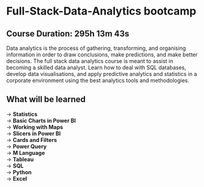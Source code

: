 # Full-Stack-Data-Analytics bootcamp


## Course Duration: 295h 13m 43s

Data analytics is the process of gathering, transforming, and organising information in order to draw conclusions, make predictions, and make better decisions. The full stack data analytics course is meant to assist in becoming a skilled data analyst. Learn how to deal with SQL databases, develop data visualisations, and apply predictive analytics and statistics in a corporate environment using the best analytics tools and methodologies.

## What will be learned
-> **Statistics** \
-> **Basic Charts in Power BI**\
-> **Working with Maps**\
-> **Slicers in Power BI**\
-> **Cards and Filters**\
-> **Power Query**\
-> **M Language**\
-> **Tableau**\
-> **SQL**\
-> **Python**\
-> **Excel**

